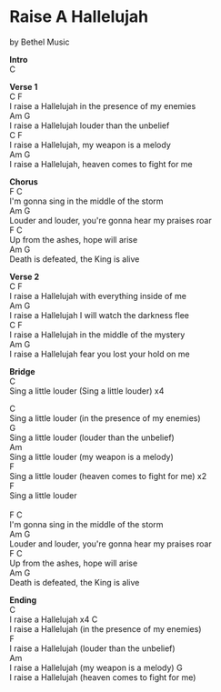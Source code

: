 # Raise A Hallelujah

by Bethel Music

**Intro** \
C

**Verse 1** \
   C                        F \
I raise a Hallelujah in the presence of my enemies \
   Am                 G \
I raise a Hallelujah louder than the unbelief \
   C                     F \
I raise a Hallelujah, my weapon is a melody \
   Am                 G \
I raise a Hallelujah, heaven comes to fight for me

**Chorus** \
F                     C \
I'm gonna sing in the middle of the storm \
Am                               G \
Louder and louder, you're gonna hear my praises roar \
F                   C \
Up from the ashes, hope will arise \
Am                     G \
Death is defeated, the King is alive 

**Verse 2** \
   C                      F \
I raise a Hallelujah with everything inside of me \
   Am                G \
I raise a Hallelujah I will watch the darkness flee \
   C                        F \
I raise a Hallelujah in the middle of the mystery \
   Am                 G \
I raise a Hallelujah fear you lost your hold on me

**Bridge** \
C \
Sing a little louder (Sing a little louder) x4

C \
Sing a little louder (in the presence of my enemies) \
G \
Sing a little louder (louder than the unbelief) \
Am \
Sing a little louder (my weapon is a melody) \
F \
Sing a little louder (heaven comes to fight for me)  x2 \
F \
Sing a little louder \
  \
F                     C \
I'm gonna sing in the middle of the storm \
Am                               G \
Louder and louder, you're gonna hear my praises roar \
F                   C \
Up from the ashes, hope will arise \
Am                     G \
Death is defeated, the King is alive

**Ending** \
  C \
I raise a Hallelujah x4
  C \
I raise a Hallelujah (in the presence of my enemies) \
  F \
I raise a Hallelujah (louder than the unbelief) \
  Am \
I raise a Hallelujah (my weapon is a melody)
  G \
I raise a Hallelujah (heaven comes to fight for me)
